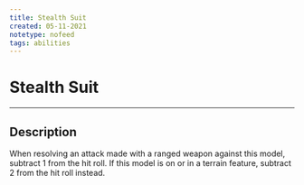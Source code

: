 ```yaml
---
title: Stealth Suit
created: 05-11-2021
notetype: nofeed
tags: abilities
---
```


# Stealth Suit

---

## Description

When resolving an attack made with a ranged weapon against this model, subtract 1 from the hit roll. If this model is on or in a terrain feature, subtract 2 from the hit roll instead.